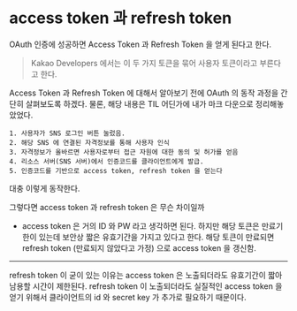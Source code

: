 # access token 과 refresh token

OAuth 인증에 성공하면 Access Token 과 Refresh Token 을 얻게 된다고 한다. 

> Kakao Developers 에서는 이 두 가지 토큰을 묶어 사용자 토큰이라고 부른다고 한다.

Access Token 과 Refresh Token 에 대해서 알아보기 전에 OAuth 의 동작 과정을 간단히 살펴보도록 하겠다. 물론, 해당 내용은 TIL 어딘가에 내가 마크 다운으로 정리해놓았었다.

```
1. 사용자가 SNS 로그인 버튼 눌렀음.
2. 해당 SNS 에 연결된 자격정보를 통해 사용자 인식
3. 자격정보가 올바르면 사용자로부터 접근 자원에 대한 동의 및 허가를 얻음
4. 리소스 서버(SNS 서버)에서 인증코드를 클라이언트에게 발급. 
5. 인증코드를 기반으로 access token, refresh token 을 얻는다
```

대충 이렇게 동작한다.

그렇다면 access token 과 refresh token 은 무슨 차이일까

- access token 은 거의 ID 와 PW 라고 생각하면 된다. 하지만 해당 토큰은 만료기한이 있는데 보안상 짧은 유효기간을 가지고 있다고 한다. 해당 토큰이 만료되면 refresh token (만료되지 않았다고 가정) 으로 access token 을 갱신함.

---

refresh token 이 굳이 있는 이유는 access token 은 노출되더라도 유효기간이 짧아 남용할 시간이 제한된다. refresh token 이 노출되더라도 실질적인 access token 을 얻기 위해서 클라이언트의 id 와 secret key 가 추가로 필요하기 때문이다.